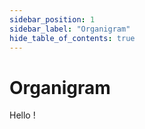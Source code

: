 ```yaml
---
sidebar_position: 1
sidebar_label: "Organigram"
hide_table_of_contents: true
---
```


# Organigram

Hello !
